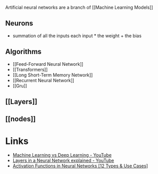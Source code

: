 Artificial neural networks are a branch of [[Machine Learning Models]]

## Neurons
- summation of all the inputs each input * the weight + the bias 
## Algorithms 
- [[Feed-Forward Neural Network]]
- [[Transformers]]
- [[Long Short-Term Memory Network]]
- [[Recurrent Neural Network]]
- [[Gru]]
## [[Layers]]

## [[nodes]]

# Links 
- [Machine Learning vs Deep Learning - YouTube](https://www.youtube.com/watch?v=q6kJ71tEYqM)
- [Layers in a Neural Network explained - YouTube](https://www.youtube.com/watch?v=FK77zZxaBoI&list=PLZbbT5o_s2xq7LwI2y8_QtvuXZedL6tQU&index=6)
- [Activation Functions in Neural Networks [12 Types & Use Cases]](https://www.v7labs.com/blog/neural-networks-activation-functions) 